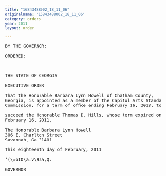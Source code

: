 ```yaml
---
title: "16843488002_18_11_06"
originalname: "16843488002_18_11_06"
category: orders
year: 2011
layout: order

---
```

<pre>
BY THE GOVERNOR:

ORDERED:

 

THE STATE OF GEORGIA

EXECUTIVE ORDER

That the Honorable Barbara Lynn Howell of Chatham County,
Georgia, is appointed as a member of the Capitol Arts Standards
Commission, for a term of ofﬁce ending February 16, 2013, to

succeed the Honorable Thomas D. Hills, whose term expired on
February 16, 2011.

The Honorable Barbara Lynn Howell
306 E. Charlton Street
Savannah, Ga 31401

This eighteenth day of February, 2011

‘(\»oIO\a.v\9za,Q.

GOVERNOR

</pre>
